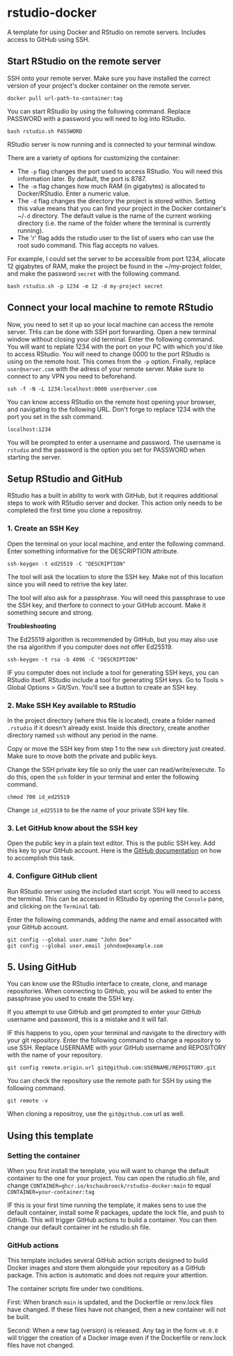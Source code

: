 # rstudio-docker
A template for using Docker and RStudio on remote servers. Includes access to GitHub using SSH.

## Start RStudio on the remote server

SSH onto your remote server. Make sure you have installed the correct version of your project's docker container on the remote server. 

```
docker pull url-path-to-container:tag
```

You can start RStudio by using the following command. Replace PASSWORD with a password you will need to log into RStudio. 

```
bash rstudio.sh PASSWORD
```

RStudio server is now running and is connected to your terminal window. 

There are a variety of options for customizing the container:
* The `-p` flag changes the port used to access RStudio. You will need this information later. By default, the port is 8787.
* The `-m` flag changes how much RAM (in gigabytes) is allocated to Docker/RStudio. Enter a numeric value.
* The `-d` flag changes the directory the project is stored within. Setting this value means that you can find your project in the Docker container's ~/`-d` directory. The default value is the name of the current working directory (i.e. the name of the folder where the terminal is currently running).
* The 'r' flag adds the rstudio user to the list of users who can use the root sudo command. This flag accepts no values.

For example, I could set the server to be accessible from port 1234, allocate 12 gigabytes of RAM, make the project be found in the ~/my-project folder, and make the password `secret` with the following command.

```
bash rstudio.sh -p 1234 -m 12 -d my-project secret
```

## Connect your local machine to remote RStudio

Now, you need to set it up so your local machine can access the remote server. THis can be done with SSH port forwarding. Open a new terminal window without closing your old terminal. Enter the following command. You will want to replate 1234 with the port on your PC with which you'd like to access RStudio. You will need to change 0000 to the port RStudio is using on the remote host. This comes from the `-p` option. Finally, replace `user@server.com` with the adress of your remote server. Make sure to connect to any VPN you need to beforehand.

```
ssh -f -N -L 1234:localhost:0000 user@server.com
```

You can know access RStudio on the remote host opening your browser, and navigating to the following URL. Don't forge to replace 1234 with the port you set in the ssh command.

```
localhost:1234
```

You will be prompted to enter a username and password. The username is `rstudio` and the password is the option you set for PASSWORD when starting the server. 

## Setup RStudio and GitHub

RStudio has a built in ability to work with GitHub, but it requires additional steps to work with RStudio server and docker. This action only needs to be completed the first time you clone a repositroy. 

### 1. Create an SSH Key

Open the terminal on your local machine, and enter the following command. Enter something informative for the DESCRIPTION attribute. 

```
ssh-keygen -t ed25519 -C "DESCRIPTION"
```

The tool will ask the location to store the SSH key. Make not of this location since you will need to retrive the key later. 

The tool will also ask for a passphrase. You will need this passphrase to use the SSH key, and therfore to connect to your GitHub account. Make it something secure and strong. 

**Troubleshooting**

The Ed25519 algorithm is recommended by GitHub, but you may also use the rsa algorithm if you computer does not offer Ed25519.

```
ssh-keygen -t rsa -b 4096 -C "DESCRIPTION"
```

IF you computer does not include a tool for generating SSH keys, you can RStudio itself. RStudio include a tool for generating SSH keys. Go to Tools > Global Options > Git/Svn. You'll see a button to create an SSH key. 

### 2. Make SSH Key available to RStudio

In the project directory (where this file is located), create a folder named `.rstudio` if it doesn't already exist. Inside this directory, create another directory named `ssh` without any period in the name. 

Copy or move the SSH key from step 1 to the new `ssh` directory just created. Make sure to move both the private and public keys. 

Change the SSH private key file so only the user can read/write/execute. To do this, open the `ssh` folder in your terminal and enter the following command.

```
chmod 700 id_ed25519
```

Change `id_ed25519` to be the name of your private SSH key file. 

### 3. Let GitHub know about the SSH key

Open the public key in a plain text editor. This is the public SSH key. Add this key to your GitHub account. Here is the [GitHub documentation](https://docs.github.com/en/authentication/connecting-to-github-with-ssh/adding-a-new-ssh-key-to-your-github-account) on how to accomplish this task.

### 4. Configure GitHub client

Run RStudio server using the included start script. You will need to access the terminal. This can be accessed in RStudio by opening the `Console` pane, and clicking on the `Terminal` tab. 

Enter the following commands, adding the name and email assocaited with your GitHub account. 

```
git config --global user.name "John Doe"
git config --global user.email johndoe@example.com
```

## 5. Using GitHub

You can know use the RStudio interface to create, clone, and manage repositories. When connecting to GitHub, you will be asked to enter the passphrase you used to create the SSH key. 

If you attempt to use GitHub and get prompted to enter your GitHub username and password, this is a mistake and it will fail. 

IF this happens to you, open your terminal and navigate to the directory with your git repository. Enter the following command to change a repository to use SSH. Replace USERNAME with your GitHub username and REPOSITORY with the name of your repository.

```
git config remote.origin.url git@github.com:USERNAME/REPOSITORY.git
```

You can check the repository use the remote path for SSH by using the following command.

```
git remote -v
```

When cloning a repositroy, use the `git@github.com` url as well.

## Using this template

### Setting the container

When you first install the template, you will want to change the default container to the one for your project. You can open the rstudio.sh file, and change `CONTAINER=ghcr.io/kschaubroeck/rstudio-docker:main` to equal `CONTAINER=your-container:tag`

IF this is your first time running the template, it makes sens to use the default container, install some R packages, update the lock file, and push to GitHub. This will trigger GitHub actions to build a container. You can then change our default container int he rstudio.sh file. 

### GitHub actions

This template includes several GitHub action scripts designed to build Docker images and store them alongside your repository as a GitHub package. This action is automatic and does not require your attention. 

The container scripts fire under two conditions.

First: When branch `main` is updated, and the Dockerfile or renv.lock files have changed. If these files have not changed, then a new container will not be built.

Second: When a new tag (version) is released. Any tag in the form `v0.0.0` will trigger the creation of a Docker image even if the Dockerfile or renv.lock files have not changed. 
